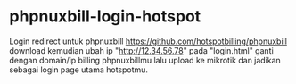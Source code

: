 # phpnuxbill-login-hotspot
Login redirect untuk phpnuxbill https://github.com/hotspotbilling/phpnuxbill<br>
download kemudian ubah ip "http://12.34.56.78" pada "login.html" ganti dengan domain/ip billing phpnuxbillmu lalu upload ke mikrotik dan jadikan sebagai login page utama hotspotmu.
